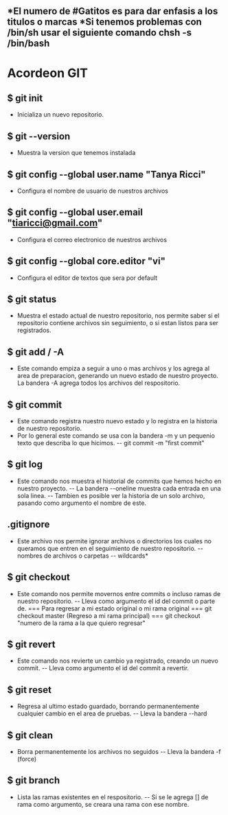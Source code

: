 *El numero de #Gatitos es para dar enfasis a los titulos o marcas
*Si tenemos problemas con /bin/sh usar el siguiente comando
chsh -s /bin/bash
----------------------------------------------------------------------

# Acordeon GIT

## $ git init
- Inicializa un nuevo repositorio.

## $ git --version
- Muestra la version que tenemos instalada

## $ git config --global user.name "Tanya Ricci"
- Configura el nombre de usuario de nuestros archivos

## $ git config --global user.email "tiaricci@gmail.com"
- Configura el correo electronico de nuestros archivos

## $ git config --global core.editor "vi"
- Configura el editor de textos que sera por default

## $ git status
- Muestra el estado actual de nuestro repositorio, nos permite saber si el repositorio contiene archivos sin seguimiento, o si estan listos para ser registrados.

## $ git add <archivo> / -A
- Este comando empiza a seguir a uno o mas archivos y los agrega al area de preparacion, generando un nuevo estado de nuestro proyecto.
La bandera -A agrega todos los archivos del respositorio.

## $ git commit
- Este comando registra nuestro nuevo estado y lo registra en la historia de nuestro repositorio.
- Por lo general este comando se usa con la bandera -m y un pequenio texto que describa lo que hicimos.
-- git commit -m "first commit"

## $ git log
- Este comando nos muestra el historial de commits que hemos hecho en nuestro proyecto.
-- La bandera --oneline muestra cada entrada en una sola linea.
-- Tambien es posible ver la historia de un solo archivo, pasando como argumento el nombre de este.

## .gitignore
- Este archivo nos permite ignorar archivos o directorios los cuales no queramos que entren en el seguimiento de nuestro repositorio.
-- nombres de archivos o carpetas
-- wildcards*

## $ git checkout
- Este comando nos permite movernos entre commits o incluso ramas de nuestro repositorio.
-- Lleva como argumento el id del commit o parte de.
=== Para regresar a mi estado original o mi rama original
=== git checkout master (Regreso a mi rama principal)
=== git checkout "numero de la rama a la que quiero regresar"

## $ git revert
- Este comando nos revierte un cambio ya registrado, creando un nuevo commit.
-- Lleva como argumento el id del commit a revertir.

## $ git reset
- Regresa al ultimo estado guardado, borrando permanentemente cualquier cambio en el area de pruebas.
-- Lleva la bandera --hard

## $ git clean
- Borra permanentemente los archivos no seguidos
-- Lleva la bandera -f (force)

## $ git branch
- Lista las ramas existentes en el respositorio.
-- Si se le agrega [<nombre>] de rama como argumento, se creara una rama con ese nombre.












